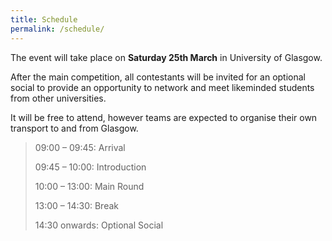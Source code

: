 ```yaml
---
title: Schedule
permalink: /schedule/
---
```


The event will take place on **Saturday 25th March** in University of Glasgow.  

After the main competition, all contestants will be invited for an optional social to provide an opportunity to network and meet likeminded students from other universities. 

It will be free to attend, however teams are expected to organise their own transport to and from Glasgow. 

> 09:00 – 09:45: Arrival 
> 
> 09:45 – 10:00: Introduction 
> 
> 10:00 – 13:00: Main Round 
> 
> 13:00 – 14:30: Break 
> 
> 14:30 onwards: Optional Social 
